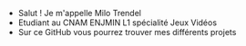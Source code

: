 - Salut ! Je m'appelle Milo Trendel
- Etudiant au CNAM ENJMIN L1 spécialité Jeux Vidéos 
- Sur ce GitHub vous pourrez trouver mes différents projets 
